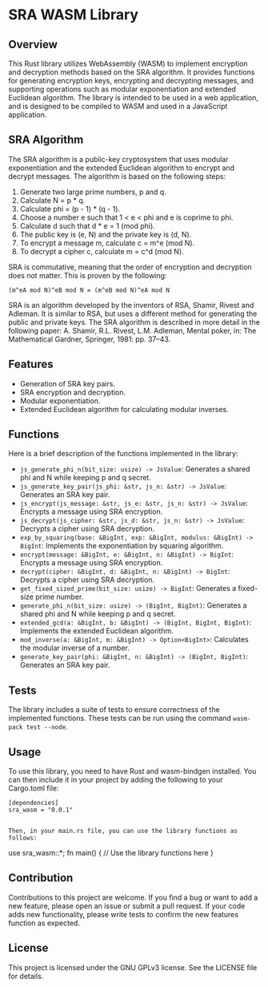 # SRA WASM Library

## Overview

This Rust library utilizes WebAssembly (WASM) to implement encryption and decryption methods based on the SRA algorithm. It provides functions for generating encryption keys, encrypting and decrypting messages, and supporting operations such as modular exponentiation and extended Euclidean algorithm. The library is intended to be used in a web application, and is designed to be compiled to WASM and used in a JavaScript application.

## SRA Algorithm

The SRA algorithm is a public-key cryptosystem that uses modular exponentiation and the extended Euclidean algorithm to encrypt and decrypt messages. The algorithm is based on the following steps:

1. Generate two large prime numbers, p and q.
2. Calculate N = p \* q.
3. Calculate phi = (p - 1) \* (q - 1).
4. Choose a number e such that 1 < e < phi and e is coprime to phi.
5. Calculate d such that d \* e = 1 (mod phi).
6. The public key is (e, N) and the private key is (d, N).
7. To encrypt a message m, calculate c = m^e (mod N).
8. To decrypt a cipher c, calculate m = c^d (mod N).

SRA is commutative, meaning that the order of encryption and decryption does not matter. This is proven by the following:

```
(m^eA mod N)^eB mod N = (m^eB mod N)^eA mod N
```

SRA is an algorithm developed by the inventors of RSA, Shamir, Rivest and Adleman. It is similar to RSA, but uses a different method for generating the public and private keys. The SRA algorithm is described in more detail in the following paper: A. Shamir, R.L. Rivest, L.M. Adleman, Mental poker, in: The Mathematical Gardner, Springer, 1981: pp. 37–43.

## Features

- Generation of SRA key pairs.
- SRA encryption and decryption.
- Modular exponentiation.
- Extended Euclidean algorithm for calculating modular inverses.

## Functions

Here is a brief description of the functions implemented in the library:

- `js_generate_phi_n(bit_size: usize) -> JsValue`: Generates a shared phi and N while keeping p and q secret.
- `js_generate_key_pair(js_phi: &str, js_n: &str) -> JsValue`: Generates an SRA key pair.
- `js_encrypt(js_message: &str, js_e: &str, js_n: &str) -> JsValue`: Encrypts a message using SRA encryption.
- `js_decrypt(js_cipher: &str, js_d: &str, js_n: &str) -> JsValue`: Decrypts a cipher using SRA decryption.
- `exp_by_squaring(base: &BigInt, exp: &BigInt, modulus: &BigInt) -> BigInt`: Implements the exponentiation by squaring algorithm.
- `encrypt(message: &BigInt, e: &BigInt, n: &BigInt) -> BigInt`: Encrypts a message using SRA encryption.
- `decrypt(cipher: &BigInt, d: &BigInt, n: &BigInt) -> BigInt`: Decrypts a cipher using SRA decryption.
- `get_fixed_sized_prime(bit_size: usize) -> BigInt`: Generates a fixed-size prime number.
- `generate_phi_n(bit_size: usize) -> (BigInt, BigInt)`: Generates a shared phi and N while keeping p and q secret.
- `extended_gcd(a: &BigInt, b: &BigInt) -> (BigInt, BigInt, BigInt)`: Implements the extended Euclidean algorithm.
- `mod_inverse(a: &BigInt, m: &BigInt) -> Option<BigInt>`: Calculates the modular inverse of a number.
- `generate_key_pair(phi: &BigInt, n: &BigInt) -> (BigInt, BigInt)`: Generates an SRA key pair.

## Tests

The library includes a suite of tests to ensure correctness of the implemented functions. These tests can be run using the command `wasm-pack test --node`.

## Usage

To use this library, you need to have Rust and wasm-bindgen installed. You can then include it in your project by adding the following to your Cargo.toml file:

```
[dependencies]
sra_wasm = "0.0.1"


Then, in your main.rs file, you can use the library functions as follows:

```

use sra_wasm::\*;
fn main() {
// Use the library functions here
}

## Contribution

Contributions to this project are welcome. If you find a bug or want to add a new feature, please open an issue or submit a pull request. If your code adds new functionality, please write tests to confirm the new features function as expected.

## License

This project is licensed under the GNU GPLv3 license. See the LICENSE file for details.

```

```
